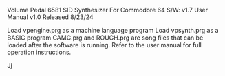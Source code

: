 Volume Pedal 6581 SID Synthesizer 
For Commodore 64
S/W: v1.7
User Manual v1.0
Released 8/23/24

Load vpengine.prg as a machine language program
Load vpsynth.prg as a BASIC program
CAMC.prg and ROUGH.prg are song files that can be loaded after the software is running.
Refer to the user manual for full operation instructions.

Jj
